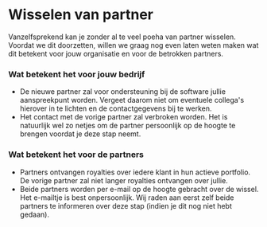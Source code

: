 # Wisselen van partner

Vanzelfsprekend kan je zonder al te veel poeha van partner wisselen.
Voordat we dit doorzetten, willen we graag nog even laten weten maken
wat dit betekent voor jouw organisatie en voor de betrokken partners.

### Wat betekent het voor jouw bedrijf

-   De nieuwe partner zal voor ondersteuning bij de software jullie
    aanspreekpunt worden. Vergeet daarom niet om eventuele collega's
    hierover in te lichten en de contactgegevens bij te werken.
-   Het contact met de vorige partner zal verbroken worden. Het is
    natuurlijk wel zo netjes om de partner persoonlijk op de hoogte te
    brengen voordat je deze stap neemt.

### Wat betekent het voor de partners

-   Partners ontvangen royalties over iedere klant in hun actieve
    portfolio. De vorige partner zal niet langer royalties ontvangen
    over jullie.
-   Beide partners worden per e-mail op de hoogte gebracht over de
    wissel. Het e-mailtje is best onpersoonlijk. Wij raden aan eerst
    zelf beide partners te informeren over deze stap (indien je dit nog
    niet hebt gedaan).

